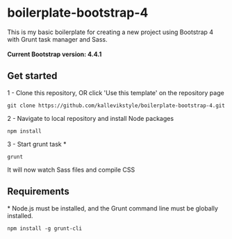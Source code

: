 # boilerplate-bootstrap-4

This is my basic boilerplate for creating a new project using Bootstrap 4 with Grunt task manager and Sass.<br><br>
**Current Bootstrap version: 4.4.1**


## Get started
1 - Clone this repository, OR click 'Use this template' on the repository page
```
git clone https://github.com/kallevikstyle/boilerplate-bootstrap-4.git
```

2 - Navigate to local repository and install Node packages
```
npm install
```

3 - Start grunt task \*
```
grunt
```
It will now watch Sass files and compile CSS

## Requirements
\* Node.js must be installed, and the Grunt command line must be globally installed.
```
npm install -g grunt-cli
```

